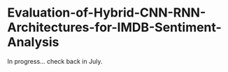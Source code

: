 # Evaluation-of-Hybrid-CNN-RNN-Architectures-for-IMDB-Sentiment-Analysis

In progress... check back in July.
